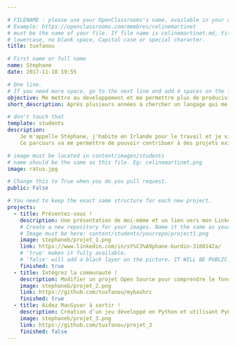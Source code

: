 ```yaml
---

# FILENAME : please use your OpenClassrooms's name, available in your url.
# Example: https://openclassrooms.com/membres/celinemartinet
# must be the name of your file. If file name is celinemartinet.md, title is celinemartinet.
# lowercase, no blank space, Capital case or special character.
title: tuxfanou

# First name or full name
name: Stephane
date: 2017-11-10 19:55

# One line.
# If you need more space, go to the next line and add 4 spaces on the left, as in 'description'.
objective: Me mettre au developpement et me permettre plus de producivité au travail
short_description: Après plusieurs années à chercher un langage qui me convient et qui me serait utilise, je me suis enfin mis au Python

# don't touch that
template: students
description:
    Je m'appelle Stéphane, j'habite en Irlande pour le travail et je viens tout juste de débuter le parcours de Développeur Python.
    Ce parcours va me permettre de pouvoir contribuer à des projets existants et à en faire par moi même.

# image must be located in content/images/students
# name should be the same as this file. Eg: celinemartinet.png
image: ratus.jpg

# Change this to True when you do you pull request.
public: False

# You need to keep the exact same structure for each new project.
projects:
  - title: Présentez-vous !
    description: Une présentation de moi-même et un lien vers mon LinkedIn.
    # Create a new repository for your images. Name it the same as your nickname and profile picture.
    # Image must be here: content/students/yourrepo/project1.png
    image: stephaneb/projet_1.png
    link: https://www.linkedin.com/in/st%C3%A9phane-burdin-3160142a/
    # 'true' makes it fully available.
    # 'false' will add a black layer on the picture. IT WILL BE PUBLIC!
    finished: true
  - title: Intégrez la communauté !
    description: Modifier un projet Open Source pour comprendre le fonctionnement de Git, de Github et des pull requests. 
    image: stephaneb/projet_2.png
    link: https://github.com/tuxfanou/mybashrc
    finished: true
  - title: Aidez MacGyver à sortir !
    description: Création d’un jeu développé en Python et utilisant PyGame.
    image: stephaneb/projet_3.png
    link: https://github.com/tuxfanou/projet_3
    finished: false
---
```

